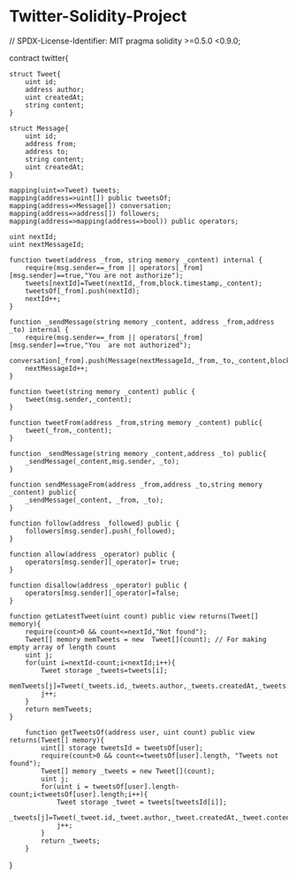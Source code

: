# Twitter-Solidity-Project

// SPDX-License-Identifier: MIT
pragma solidity >=0.5.0 <0.9.0;

contract twitter{

    struct Tweet{
        uint id;
        address author;
        uint createdAt;
        string content; 
    }
    
    struct Message{
        uint id;
        address from;
        address to;
        string content;
        uint createdAt;
    }

    mapping(uint=>Tweet) tweets;
    mapping(address=>uint[]) public tweetsOf;
    mapping(address=>Message[]) conversation; 
    mapping(address=>address[]) followers;
    mapping(address=>mapping(address=>bool)) public operators;

    uint nextId;
    uint nextMessageId;

    function tweet(address _from, string memory _content) internal {
        require(msg.sender==_from || operators[_from][msg.sender]==true,"You are not authorize");
        tweets[nextId]=Tweet(nextId,_from,block.timestamp,_content);
        tweetsOf[_from].push(nextId);
        nextId++;
    }

    function _sendMessage(string memory _content, address _from,address _to) internal {
        require(msg.sender==_from || operators[_from][msg.sender]==true,"You  are not authorized");
        conversation[_from].push(Message(nextMessageId,_from,_to,_content,block.timestamp));
        nextMessageId++;
    }

    function tweet(string memory _content) public {
        tweet(msg.sender,_content);
    }
    
    function tweetFrom(address _from,string memory _content) public{
        tweet(_from,_content);
    }

    function _sendMessage(string memory _content,address _to) public{
        _sendMessage(_content,msg.sender, _to);
    }

    function sendMessageFrom(address _from,address _to,string memory _content) public{
        _sendMessage(_content, _from, _to);
    }

    function follow(address _followed) public {
        followers[msg.sender].push(_followed);
    }

    function allow(address _operator) public {
        operators[msg.sender][_operator]= true;
    }

    function disallow(address _operator) public {
        operators[msg.sender][_operator]=false; 
    }

    function getLatestTweet(uint count) public view returns(Tweet[] memory){
        require(count>0 && count<=nextId,"Not found");
        Tweet[] memory memTweets = new  Tweet[](count); // For making empty array of length count
        uint j;
        for(uint i=nextId-count;i<nextId;i++){
            Tweet storage _tweets=tweets[i];
            memTweets[j]=Tweet(_tweets.id,_tweets.author,_tweets.createdAt,_tweets.content);
            j++;
        }
        return memTweets;
    }

        function getTweetsOf(address user, uint count) public view returns(Tweet[] memory){
            uint[] storage tweetsId = tweetsOf[user];
            require(count>0 && count<=tweetsOf[user].length, "Tweets not found");
            Tweet[] memory _tweets = new Tweet[](count);
            uint j;
            for(uint i = tweetsOf[user].length-count;i<tweetsOf[user].length;i++){
                Tweet storage _tweet = tweets[tweetsId[i]]; 
                _tweets[j]=Tweet(_tweet.id,_tweet.author,_tweet.createdAt,_tweet.content);
                j++;
            }
            return _tweets;
        }
}

